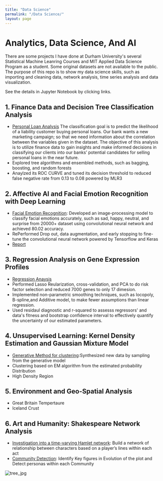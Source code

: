 ```yaml
---
title: "Data Science"
permalink: "/Data Science/"
layout: page
---
```




# Analytics, Data Science, And AI

There are some projects I have done at Durham University's several Statistical Machine Leanring Courses and MIT Applied Data Science Program as a student. Some original datasets are not available to the public. The purpose of this repo is to show my data science skills, such as importing and cleaning data, network analysis, time series analysis and data visualization.

See the details in Jupyter Notebook by clicking links.

## 1. Finance Data and Decision Tree Classification Analysis
* [Personal Loan Analysis](http://htmlpreview.github.io/?https://github.com/Amberisfree/datascience.github.io/blob/main/Bank_loan_Analysis/bank_loan.html) The classification goal is to predict the likelihood of a liability customer buying personal loans. Our bank wants a new marketing campaign; so that we need information about the correlation between the variables given in the dataset. The objective of this analysis is to utilize finance data to gain insights and make informed decisions in classifying our clients into our banks’ potential candidates for selling personal loans in the near future.
* Explored tree algorithms and ensembled methods, such as bagging, boosting, and random forests
* Anaylzed its ROC CURVE and tuned its decision threshold to reduced false negative rate from 0.13 to 0.08 powered by MLR3

## 2. Affective AI and Facial Emotion Recognition with Deep Learning

* [Facial Emotion Recognition](http://htmlpreview.github.io/?https://github.com/Amberisfree/datascience.github.io/blob/c7b8338f8652429e9c0ba01395e977b079f8055f/Affective_AI_Project.html): Developed an image-processing model to classify facial emotions accurately, such as sad, happy, neutral, and surprise from 20000+ dataset using convolutional neural network and achieved 80.02 accuracy.
* RePerformed Drop out, data augmentation, and early stopping to fine-tune the convolutional neural network powered by Tensorflow and Keras
* [Report](https://github.com/Amberisfree/data-science-and-analytic/blob/d1c61ebed36a1940e0723951de937b0edf4e2b6c/Deeo%20learninig%20and%20Affective%20Computing/Final%20Submission.pdf)

## 3. Regression Analysis on Gene Expression Profiles
* [Regression Anaysis](https://github.com/Amberisfree/data-science-and-analytic/blob/d1c61ebed36a1940e0723951de937b0edf4e2b6c/regression%20analysis%20on%20gene%20expression/reg_sum.pdf)
* Performed Lasso Reularization, cross-validation, and PCA to do risk factor selection and reduced 7000 genes to only 17 dimesion.
* Implemented non-parametric smoothing techniques, such as locopoly, B-spline,and Additive model, to make fewer assumptions than linear regression.
* Used residaul diagnostic and r-squared to assesss regressors' and data's fitness and bootstrap confidence interval to effectively quantify the uncertainty of our estimated parameters.

## 4. Unsupervised Learning: Kernel Density Estimation and Gaussian Mixture Model
* [Generative Method for clustering](http://htmlpreview.github.io/?https://github.com/Amberisfree/datascience.github.io/blob/main/UL%20ASML/UL-Summative.html):Synthesized new data by sampling from the generative model  
* Clustering based on EM algorithm from the estimated probability Distribution
* High Density Region










## 5. Environment and Geo-Spatial Analysis
* Great Britain Tempertaure 
* Iceland Crust 

## 6. Art and Humanity: Shakespeare Network Analysis

* [Investigation into a time-varying Hamlet network](): Build a network of relationship between characters based on a player’s lines within each act 
* [Community Detection](): Identify Key figures in Evolution of the plot and Detect personas within each Community








![tree_jpg](https://user-images.githubusercontent.com/92969595/229353317-45f5c321-d68d-41cd-8e9e-9e5629ae2619.png)
